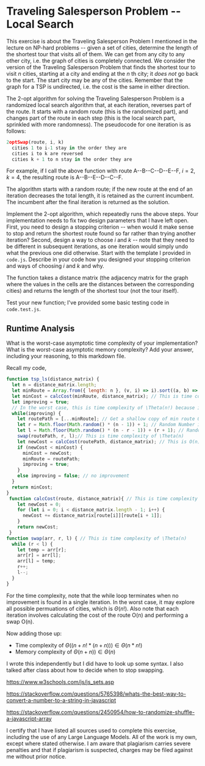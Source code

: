 # Traveling Salesperson Problem -- Local Search

This exercise is about the Traveling Salesperson Problem I mentioned in the
lecture on NP-hard problems -- given a set of cities, determine the length of
the shortest tour that visits all of them. We can get from any city to any other
city, i.e. the graph of cities is completely connected. We consider the version
of the Traveling Salesperson Problem that finds the shortest tour to visit $n$
cities, starting at a city and ending at the $n$ th city; it *does not* go
back to the start. The start city may be any of the cities. Remember that the
graph for a TSP is undirected, i.e. the cost is the same in either direction.

The 2-opt algorithm for solving the Traveling Salesperson Problem is a
randomized local search algorithm that, at each iteration, reverses part of the
route. It starts with a random route (this is the randomized part), and changes
part of the route in each step (this is the local search part, sprinkled with
more randomness). The pseudocode for one iteration is as follows:

```javascript
2optSwap(route, i, k)
  cities 1 to i-1 stay in the order they are
  cities i to k are reversed
  cities k + 1 to n stay in the order they are
```

For example, if I call the above function with route A--B--C--D--E--F, $i=2$,
$k=4$, the resulting route is A--B--E--D--C--F.

The algorithm starts with a random route; if the new route at the end of an
iteration decreases the total length, it is retained as the current incumbent.
The incumbent after the final iteration is returned as the solution.

Implement the 2-opt algorithm, which repeatedly runs the above steps. Your
implementation needs to fix two design parameters that I have left open. First,
you need to design a stopping criterion -- when would it make sense to stop and
return the shortest route found so far rather than trying another iteration?
Second, design a way to choose $i$ and $k$ -- note that they need to be
different in subsequent iterations, as one iteration would simply undo what
the previous one did otherwise. Start with the template I provided in `code.js`.
Describe in your code how you designed your stopping criterion and ways of
choosing $i$ and $k$ and why.

The function takes a distance matrix (the adjacency matrix for the graph where
the values in the cells are the distances between the corresponding cities) and
returns the length of the shortest tour (not the tour itself).

Test your new function; I've provided some basic testing code in `code.test.js`.

## Runtime Analysis

What is the worst-case asymptotic time complexity of your implementation? What
is the worst-case asymptotic memory complexity? Add your answer, including your
reasoning, to this markdown file.

Recall my code,
```js
function tsp_ls(distance_matrix) {
  let n = distance_matrix.length;
  let minRoute = Array.from({ length: n }, (v, i) => i).sort((a, b) => 0.5 - Math.random());// This is memory complexity of O(n)
  let minCost = calcCost(minRoute, distance_matrix); // This is time complexity of O(n) and memory complexity of O(1)
  let improving = true;
  // In the worst case, this is time complexity of \Theta(n!) because it'll loop through every possible permuation in the order of worst to best 
  while(improving) { 
    let routePath = [...minRoute]; // Get a shallow copy of min route O(n) 
    let r = Math.floor(Math.random() * (n - 1)) + 1; // Random Number in the range 1 to n - 1
    let l = Math.floor(Math.random() * (n - r - 1)) + (r + 1); // Random number in the range r + 1 to n
    swap(routePath, r, l);// This is time complexity of \Theta(n)
    let newCost = calcCost(routePath, distance_matrix); // This is O(n) time complexity
    if (newCost < minCost) {
      minCost = newCost;
      minRoute = routePath;
      improving = true;
    }
    else improving = false; // no improvement
  }
  return minCost;
}
 function calcCost(route, distance_matrix){ // This is time complexity of \Theta(n)
    let newCost = 0;
    for (let i = 0; i < distance_matrix.length - 1; i++) {
      newCost += distance_matrix[route[i]][route[i + 1]];
    }
    return newCost;
 }
function swap(arr, r, l) { // This is time complexity of \Theta(n)
  while (r < l) {
    let temp = arr[r];
    arr[r] = arr[l];
    arr[l] = temp;
    r++;
    l--;
  }
}
```
For the time complexity, note that the while loop terminates when no improvement is found in a single iteration. In the worst case, it may explore all possible permuations of cities,  which is $\Theta(n!)$. Also note that each iteration involves calculating the cost of the route O(n) and performing a swap O(n). 

Now adding those up:
- Time complexity of $\Theta((n + n! * (n + n))) \in \Theta(n * n!)$
- Memory complexity of $\Theta(n + n)) \in \Theta(n)$

I wrote this independently but I did have to look up some syntax. I also talked after class about how to decide when to stop swapping.

https://www.w3schools.com/js/js_sets.asp

https://stackoverflow.com/questions/5765398/whats-the-best-way-to-convert-a-number-to-a-string-in-javascript

https://stackoverflow.com/questions/2450954/how-to-randomize-shuffle-a-javascript-array

I certify that I have listed all sources used to complete this exercise, including the use of any Large Language Models. All of the work is my own, except where stated otherwise. I am aware that plagiarism carries severe penalties and that if plagiarism is suspected, charges may be filed against me without prior notice.
